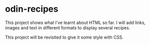 # odin-recipes

This project shows what I've learnt about HTML so far. I will add links, images and text in different formats to display several recipes.

This project will be revisited to give it some style with CSS.